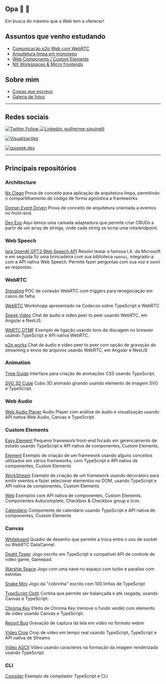 ## Opa 👋 👨

Em busca do máximo que a Web tem a oferecer!

## Assuntos que venho estudando
- [Comunicação p2p Web com WebRTC](https://github.com/guiseek/speek.video)
- [Arquitetura limpa em monorepo](https://github.com/guiseek/nx-clean)
- [Web Components / Custom Elements](https://github.com/guiseek/easy-element)
- [NX Workspaces & Micro frontends](https://github.com/guiseek/seek-end)


## Sobre mim
- [Coisas que escrevo](https://guiseek.notion.site)
- [Galeria de fotos](https://guiseek.dev)

---

## Redes sociais

[
  ![Twitter Follow](https://img.shields.io/twitter/follow/guiseek?label=GuiSeek&logo=twitter&style=flat-square)
](https://bit.ly/3gQLF7q)
[
  ![Linkedin: guilherme-siquinelli](https://img.shields.io/badge/-Linkedin-blue?style=flat-square&logo=Linkedin&logoColor=white&link=https://www.linkedin.com/in/guilherme-siquinelli/)
](https://bit.ly/3jyG9bp)

[
  ![Visualizações](https://komarev.com/ghpvc/?username=guiseek)
](https://bit.ly/3gQLF7q)

[
  ![guiseek.dev](https://img.shields.io/badge/guiseek-dev-blue)
](https://bit.ly/3mURAMq)

---

## Principais repositórios



### Architecture
[Nx Clean](https://github.com/guiseek/nx-clean)
Prova de conceito para aplicação de arquitetura limpa, permitindo o compartilhamento de código de forma agnóstica a frameworks


[Doman Event Driven](https://github.com/guiseek/domain-event-driven)
Prova de conceito de arquitetura orientada a eventos no front-end.


[Dev Exp](https://github.com/guiseek/devexp)
Aqui temos uma camada adaptadora que permite criar CRUDs a partir de um array de strings, onde cada string se torna uma rota/endpoint.



### Web Speech
[Iara OpenAI GPT3 Web Speech API](https://github.com/guiseek/iara-openai-gpt3-web-speech-api)
Resolvi testar a famosa I.A. da Microsoft e em seguida fiz uma brincadeira com sua biblioteca `openai`, integrado-a com a API nativa Web Speech. Permite fazer perguntas com sua voz e ouvir as respostas.



### WebRTC

[Signaling](https://github.com/guiseek/signaling)
POC de conexão WebRTC com triggers para renegociação em casos de falha


[WebRTC](https://github.com/guiseek/webrtc)
Workshopp apresentado na Codecon sobre TypeScript e WebRTC


[Speek Video](https://github.com/guiseek/speek.video)
Chat de áudio e vídeo peer to peer usando WebRTC, em Angular e NestJS.


[WbRTC DTMF](https://github.com/guiseek/webrtc-dtmf)
Exemplo de ligação usando tons de discagem no browser usando TypeScript e API nativa WebRTC.


[p2p works](https://github.com/guiseek/p2p.works)
Chat de áudio e vídeo peer to peer com opção de gravação do streaming e envio de arquivos usando WebRTC, em Angular e NestJS



### Animation
[Time Guide](https://github.com/guiseek/timeguide)
Interface para criação de animações CSS usando TypeScript.


[SVG 3D Cube](https://github.com/guiseek/svg-3d-cube)
Cubo 3D animado girando usando elemento de imagem SVG e TypeScript.



### Web Audio
[Web Audio Player](https://github.com/guiseek/web-audio-player)
Audio Player com análise de áudio e visualização usando API nativa Web Audio, Canvas e TypeScript.



### Custom Elements
[Easy Element](https://github.com/guiseek/easy-element)
Pequeno framework front-end focado em gerenciamento de estado usando TypeScript e API nativa de componentes, Custom Elements.


[Element](https://github.com/guiseek/element)
Exemplo de criação de um framework usando alguns conceitos utilizados em vários frameworks, com TypeScript e API nativa de componentes, Custom Elements


[WorkStream](https://github.com/guiseek/workstream)
Exemplo de criação de um framework usando decorators para emitir eventos e fazer selecionar elementos no DOM, usando TypeScript e API nativa de componentes, Custom Elements


[Web](https://github.com/guiseek/web)
Exemplos com API nativa de componentes, Custom Elements. Componentes Autocomplete, Checkbox & Checkbox group e Icon.


[Calendário](https://github.com/guiseek/calendario)
Componente de calendário usando TypeScript e API nativa de componentes, Custom Elements




### Canvas
[Whiteboard](https://github.com/guiseek/whiteboard)
Quadro de desenho que permite a troca entre o uso de socket ou WebRTC DataCannel.


[Deaht Tower](https://github.com/guiseek/death-tower)
Jogo escrito em TypeScript e compatível API de controle de vídeo game, Gamepad.


[Warship Space](https://github.com/guiseek/warship.space)
Jogo com uma nave no espaço com turbo e parallax com estrelas


[Snake Mini](https://github.com/guiseek/snake-mini)
Jogo da "cobrinha" escrito com 100 linhas de TypeScript


[TypeScript Cloth](https://github.com/guiseek/typescript-cloth)
Cortina que permite ser balançada e até rasgada, usando Canvas e TypeScript.


[Chroma Key](https://github.com/guiseek/chroma-key)
Efeito de Chroma Key (remove o fundo verde) com elemento de vídeo usando Canvas e TypeScript.


[Report Bug](https://github.com/guiseek/report-bug)
Gravação de captura da tela em vídeo no formato webm


[Video Crop](https://github.com/guiseek/video-crop)
Crop de vídeo em tempo real usando TypeScript, TypeScript e API nativa de Streams


[Video ASCII](https://github.com/guiseek/video-ascii)
Vídeo usando caracteres na formação da imagem renderizada usando TypeScript.


### CLI
[Compiler](https://github.com/guiseek/compiler)
Exemplo de compilador TypeScript e CLI
